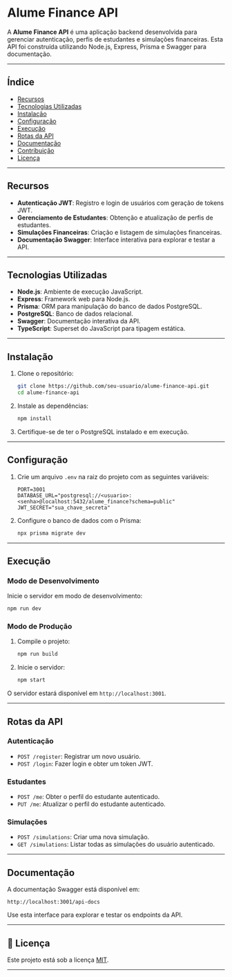 # **Alume Finance API**

A **Alume Finance API** é uma aplicação backend desenvolvida para gerenciar autenticação, perfis de estudantes e simulações financeiras. Esta API foi construída utilizando Node.js, Express, Prisma e Swagger para documentação.

---

## **Índice**
- [Recursos](#recursos)
- [Tecnologias Utilizadas](#tecnologias-utilizadas)
- [Instalação](#instalação)
- [Configuração](#configuração)
- [Execução](#execução)
- [Rotas da API](#rotas-da-api)
- [Documentação](#documentação)
- [Contribuição](#contribuição)
- [Licença](#licença)

---

## **Recursos**
- **Autenticação JWT**: Registro e login de usuários com geração de tokens JWT.
- **Gerenciamento de Estudantes**: Obtenção e atualização de perfis de estudantes.
- **Simulações Financeiras**: Criação e listagem de simulações financeiras.
- **Documentação Swagger**: Interface interativa para explorar e testar a API.

---

## **Tecnologias Utilizadas**
- **Node.js**: Ambiente de execução JavaScript.
- **Express**: Framework web para Node.js.
- **Prisma**: ORM para manipulação do banco de dados PostgreSQL.
- **PostgreSQL**: Banco de dados relacional.
- **Swagger**: Documentação interativa da API.
- **TypeScript**: Superset do JavaScript para tipagem estática.

---

## **Instalação**

1. Clone o repositório:
   ```bash
   git clone https://github.com/seu-usuario/alume-finance-api.git
   cd alume-finance-api
   ```

2. Instale as dependências:
   ```bash
   npm install
   ```

3. Certifique-se de ter o PostgreSQL instalado e em execução.

---

## **Configuração**

1. Crie um arquivo `.env` na raiz do projeto com as seguintes variáveis:
   ```env
   PORT=3001
   DATABASE_URL="postgresql://<usuario>:<senha>@localhost:5432/alume_finance?schema=public"
   JWT_SECRET="sua_chave_secreta"
   ```

2. Configure o banco de dados com o Prisma:
   ```bash
   npx prisma migrate dev
   ```

---

## **Execução**

### **Modo de Desenvolvimento**
Inicie o servidor em modo de desenvolvimento:
```bash
npm run dev
```

### **Modo de Produção**
1. Compile o projeto:
   ```bash
   npm run build
   ```

2. Inicie o servidor:
   ```bash
   npm start
   ```

O servidor estará disponível em `http://localhost:3001`.

---

## **Rotas da API**

### **Autenticação**
- `POST /register`: Registrar um novo usuário.
- `POST /login`: Fazer login e obter um token JWT.

### **Estudantes**
- `POST /me`: Obter o perfil do estudante autenticado.
- `PUT /me`: Atualizar o perfil do estudante autenticado.

### **Simulações**
- `POST /simulations`: Criar uma nova simulação.
- `GET /simulations`: Listar todas as simulações do usuário autenticado.

---

## **Documentação**

A documentação Swagger está disponível em:
```
http://localhost:3001/api-docs
```

Use esta interface para explorar e testar os endpoints da API.

---

## 📄 Licença

Este projeto está sob a licença [MIT](LICENSE).

---

